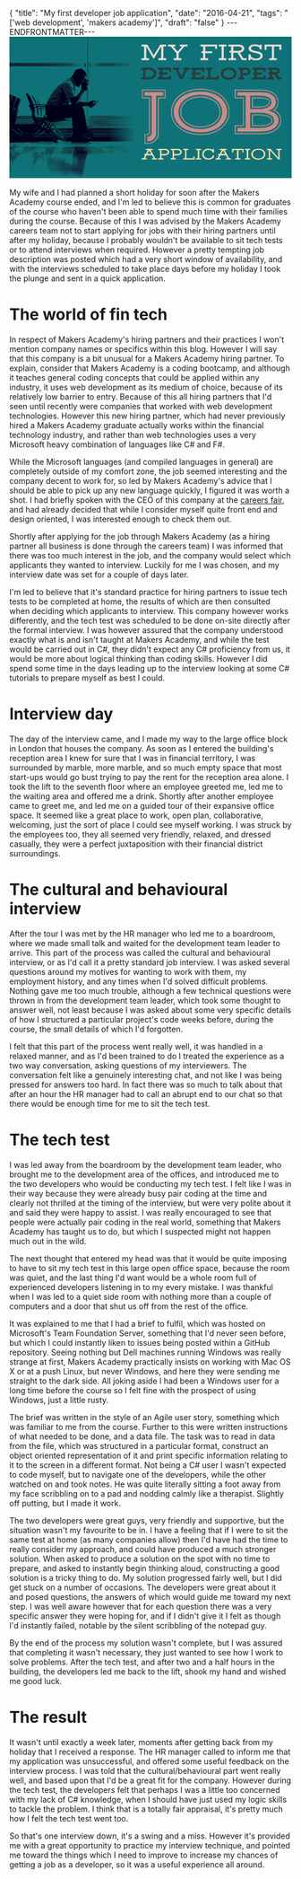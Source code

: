 {
  "title": "My first developer job application",
  "date": "2016-04-21",
  "tags": "['web development', 'makers academy']",
  "draft": "false"
}
---ENDFRONTMATTER---
![My first developer job application](media/my-first-developer-job-application-header.png "My first developer job application")

My wife and I had planned a short holiday for soon after the Makers Academy course ended, and I'm led to believe this is common for graduates of the course who haven't been able to spend much time with their families during the course. Because of this I was advised by the Makers Academy careers team not to start applying for jobs with their hiring partners until after my holiday, because I probably wouldn't be available to sit tech tests or to attend interviews when required. However a pretty tempting job description was posted which had a very short window of availability, and with the interviews scheduled to take place days before my holiday I took the plunge and sent in a quick application.

# The world of fin tech

In respect of Makers Academy's hiring partners and their practices I won't mention company names or specifics within this blog. However I will say that this company is a bit unusual for a Makers Academy hiring partner. To explain, consider that Makers Academy is a coding bootcamp, and although it teaches general coding concepts that could be applied within any industry, it uses web development as its medium of choice, because of its relatively low barrier to entry. Because of this all hiring partners that I'd seen until recently were companies that worked with web development technologies. However this new hiring partner, which had never previously hired a Makers Academy graduate actually works within the financial technology industry, and rather than web technologies uses a very Microsoft heavy combination of languages like C# and F#.

While the Microsoft languages (and compiled languages in general) are completely outside of my comfort zone, the job seemed interesting and the company decent to work for, so led by Makers Academy's advice that I should be able to pick up any new language quickly, I figured it was worth a shot. I had briefly spoken with the CEO of this company at the <a href="makers-academy-remote-hiring-week-day-5.html" class="link">careers fair</a>, and had already decided that while I consider myself quite front end and design oriented, I was interested enough to check them out.

Shortly after applying for the job through Makers Academy (as a hiring partner all business is done through the careers team) I was informed that there was too much interest in the job, and the company would select which applicants they wanted to interview. Luckily for me I was chosen, and my interview date was set for a couple of days later.

I'm led to believe that it's standard practice for hiring partners to issue tech tests to be completed at home, the results of which are then consulted when deciding which applicants to interview. This company however works differently, and the tech test was scheduled to be done on-site directly after the formal interview. I was however assured that the company understood exactly what is and isn't taught at Makers Academy, and while the test would be carried out in C#, they didn't expect any C# proficiency from us, it would be more about logical thinking than coding skills. However I did spend some time in the days leading up to the interview looking at some C# tutorials to prepare myself as best I could.

# Interview day

The day of the interview came, and I made my way to the large office block in London that houses the company. As soon as I entered the building's reception area I knew for sure that I was in financial territory, I was surrounded by marble, more marble, and so much empty space that most start-ups would go bust trying to pay the rent for the reception area alone. I took the lift to the seventh floor where an employee greeted me, led me to the waiting area and offered me a drink. Shortly after another employee came to greet me, and led me on a guided tour of their expansive office space. It seemed like a great place to work, open plan, collaborative, welcoming, just the sort of place I could see myself working. I was struck by the employees too, they all seemed very friendly, relaxed, and dressed casually, they were a perfect juxtaposition with their financial district surroundings.

# The cultural and behavioural interview

After the tour I was met by the HR manager who led me to a boardroom, where we made small talk and waited for the development team leader to arrive. This part of the process was called the cultural and behavioural interview, or as I'd call it a pretty standard job interview. I was asked several questions around my motives for wanting to work with them, my employment history, and any times when I'd solved difficult problems. Nothing gave me too much trouble, although a few technical questions were thrown in from the development team leader, which took some thought to answer well, not least because I was asked about some very specific details of how I structured a particular project's code weeks before, during the course, the small details of which I'd forgotten.

I felt that this part of the process went really well, it was handled in a relaxed manner, and as I'd been trained to do I treated the experience as a two way conversation, asking questions of my interviewers. The conversation felt like a genuinely interesting chat, and not like I was being pressed for answers too hard. In fact there was so much to talk about that after an hour the HR manager had to call an abrupt end to our chat so that there would be enough time for me to sit the tech test.

# The tech test

I was led away from the boardroom by the development team leader, who brought me to the development area of the offices, and introduced me to the two developers who would be conducting my tech test. I felt like I was in their way because they were already busy pair coding at the time and clearly not thrilled at the timing of the interview, but were very polite about it and said they were happy to assist. I was really encouraged to see that people were actually pair coding in the real world, something that Makers Academy has taught us to do, but which I suspected might not happen much out in the wild.

The next thought that entered my head was that it would be quite imposing to have to sit my tech test in this large open office space, because the room was quiet, and the last thing I'd want would be a whole room full of experienced developers listening in to my every mistake. I was thankful when I was led to a quiet side room with nothing more than a couple of computers and a door that shut us off from the rest of the office.

It was explained to me that I had a brief to fulfil, which was hosted on Microsoft's Team Foundation Server, something that I'd never seen before, but which I could instantly liken to issues being posted within a GitHub repository. Seeing nothing but Dell machines running Windows was really strange at first, Makers Academy practically insists on working with Mac OS X or at a push Linux, but never Windows, and here they were sending me straight to the dark side. All joking aside I had been a Windows user for a long time before the course so I felt fine with the prospect of using Windows, just a little rusty.

The brief was written in the style of an Agile user story, something which was familiar to me from the course. Further to this were written instructions of what needed to be done, and a data file. The task was to read in data from the file, which was structured in a particular format, construct an object oriented representation of it and print specific information relating to it to the screen in a different format. Not being a C# user I wasn't expected to code myself, but to navigate one of the developers, while the other watched on and took notes. He was quite literally sitting a foot away from my face scribbling on to a pad and nodding calmly like a therapist. Slightly off putting, but I made it work.

The two developers were great guys, very friendly and supportive, but the situation wasn't my favourite to be in. I have a feeling that if I were to sit the same test at home (as many companies allow) then I'd have had the time to really consider my approach, and could have produced a much stronger solution. When asked to produce a solution on the spot with no time to prepare, and asked to instantly begin thinking aloud, constructing a good solution is a tricky thing to do. My solution progressed fairly well, but I did get stuck on a number of occasions. The developers were great about it and posed questions, the answers of which would guide me toward my next step. I was well aware however that for each question there was a very specific answer they were hoping for, and if I didn't give it I felt as though I'd instantly failed, notable by the silent scribbling of the notepad guy.

By the end of the process my solution wasn't complete, but I was assured that completing it wasn't necessary, they just wanted to see how I work to solve problems. After the tech test, and after two and a half hours in the building, the developers led me back to the lift, shook my hand and wished me good luck.

# The result

It wasn't until exactly a week later, moments after getting back from my holiday that I received a response. The HR manager called to inform me that my application was unsuccessful, and offered some useful feedback on the interview process. I was told that the cultural/behavioural part went really well, and based upon that I'd be a great fit for the company. However during the tech test, the developers felt that perhaps I was a little too concerned with my lack of C# knowledge, when I should have just used my logic skills to tackle the problem. I think that is a totally fair appraisal, it's pretty much how I felt the tech test went too.

So that's one interview down, it's a swing and a miss. However it's provided me with a great opportunity to practice my interview technique, and pointed me toward the things which I need to improve to increase my chances of getting a job as a developer, so it was a useful experience all around.